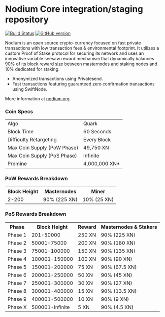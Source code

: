 Nodium Core integration/staging repository
=====================================

[![Build Status](https://travis-ci.org/PIVX-Project/PIVX.svg?branch=master)](https://travis-ci.org/PIVX-Project/PIVX) [![GitHub version](https://badge.fury.io/gh/PIVX-Project%2FPIVX.svg)](https://badge.fury.io/gh/PIVX-Project%2FPIVX)

Nodium is an open source crypto-currency focused on fast private transactions with low transaction fees & environmental footprint.  It utilizes a custom Proof of Stake protocol for securing its network and uses an innovative variable seesaw reward mechanism that dynamically balances 90% of its block reward size between masternodes and staking nodes and 10% dedicated for staking. 
- Anonymized transactions using Privatesend.
- Fast transactions featuring guaranteed zero confirmation transactions using SwiftNode.

More information at [nodium.org](http://www.nodium.org)

### Coin Specs
<table>
<tr><td>Algo</td><td>Quark</td></tr>
<tr><td>Block Time</td><td>60 Seconds</td></tr>
<tr><td>Difficulty Retargeting</td><td>Every Block</td></tr>
<tr><td>Max Coin Supply (PoW Phase)</td><td>49,750 XN</td></tr>
<tr><td>Max Coin Supply (PoS Phase)</td><td>Infinite</td></tr>
<tr><td>Premine</td><td>4,000,000 XN*</td></tr>
</table>

### PoW Rewards Breakdown

<table>
<th>Block Height</th><th>Masternodes</th><th>Miner</th>
<tr><td>2-200</td><td>90% (225 XN)</td><td>10% (25 XN)</td></tr>
</table>

### PoS Rewards Breakdown

<table>
<th>Phase</th><th>Block Height</th><th>Reward</th><th>Masternodes & Stakers</th>
<tr><td>Phase 1</td><td>201-50000</td><td>250 XN</td><td>90% (225 XN)</td></tr>
<tr><td>Phase 2</td><td>50001-75000</td><td>200 XN</td><td>90% (180 XN)</td></tr>
<tr><td>Phase 3</td><td>75001-100000</td><td>150 XN</td><td>90% (135 XN)</td></tr>
<tr><td>Phase 4</td><td>100001-150000</td><td>100 XN</td><td>90% (90 XN)</td></tr>
<tr><td>Phase 5</td><td>150001-200000</td><td>75 XN</td><td>90% (67.5 XN)</td></tr>
<tr><td>Phase 6</td><td>200001-250000</td><td>50 XN</td><td>90% (45 XN)</td></tr>
<tr><td>Phase 7</td><td>250001-300000</td><td>30 XN</td><td>90% (27 XN)</td></tr>
<tr><td>Phase 8</td><td>300001-400000</td><td>15 XN</td><td>90% (13.5 XN)</td></tr>
<tr><td>Phase 9</td><td>400001-500000</td><td>10 XN</td><td>90% (9 XN)</td></tr>
<tr><td>Phase X</td><td>500001-Infinite</td><td>5 XN</td><td>90% (4.5 XN)</td></tr>
</table>
